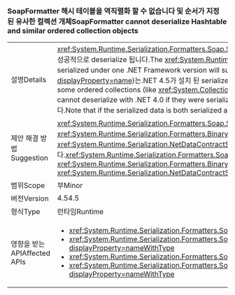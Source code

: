 ### <a name="soapformatter-cannot-deserialize-hashtable-and-similar-ordered-collection-objects"></a><span data-ttu-id="241ca-101">SoapFormatter 해시 테이블을 역직렬화 할 수 없습니다 및 순서가 지정 된 유사한 컬렉션 개체</span><span class="sxs-lookup"><span data-stu-id="241ca-101">SoapFormatter cannot deserialize Hashtable and similar ordered collection objects</span></span>

|   |   |
|---|---|
|<span data-ttu-id="241ca-102">설명</span><span class="sxs-lookup"><span data-stu-id="241ca-102">Details</span></span>|<span data-ttu-id="241ca-103"><xref:System.Runtime.Serialization.Formatters.Soap.SoapFormatter?displayProperty=name> 않습니다 개체 serialize 한.NET Framework 버전을 보장 하지는 다른 버전에서 성공적으로 deserialize 됩니다.</span><span class="sxs-lookup"><span data-stu-id="241ca-103">The <xref:System.Runtime.Serialization.Formatters.Soap.SoapFormatter?displayProperty=name> does not guarantee that objects serialized under one .NET Framework version will successfully deserialize under a different version.</span></span> <span data-ttu-id="241ca-104">컬렉션 정렬 일부는 특히 (같은 <xref:System.Collections.Hashtable?displayProperty=name>)는.NET 4.5가 설치 된 serialize 된 경우.NET 4.0이 있는 이러한 유형의 개체를 역직렬화 할 수 없습니다 4.0 및 4.5 사이의 멤버를 추가 합니다.</span><span class="sxs-lookup"><span data-stu-id="241ca-104">Specifically, some ordered collections (like <xref:System.Collections.Hashtable?displayProperty=name>) added members between 4.0 and 4.5 such that objects of these types cannot deserialize with .NET 4.0 if they were serialized with .NET 4.5.</span></span> <span data-ttu-id="241ca-105">직렬화된 데이터가 같은 .NET Framework 버전으로 직렬화 및 역직렬화되면 문제가 발생하지 않습니다.</span><span class="sxs-lookup"><span data-stu-id="241ca-105">Note that if the serialized data is both serialized and deserialized with the same .NET Framework version, no issue will occur.</span></span>|
|<span data-ttu-id="241ca-106">제안 해결 방법</span><span class="sxs-lookup"><span data-stu-id="241ca-106">Suggestion</span></span>|<span data-ttu-id="241ca-107"><xref:System.Runtime.Serialization.Formatters.Soap.SoapFormatter?displayProperty=name> 직렬화로 대체 해야 <xref:System.Runtime.Serialization.Formatters.Binary.BinaryFormatter?displayProperty=name> serialization 또는 <xref:System.Runtime.Serialization.NetDataContractSerializer?displayProperty=name> .NET Framework 변경 시 복원이 가능 합니다.</span><span class="sxs-lookup"><span data-stu-id="241ca-107"><xref:System.Runtime.Serialization.Formatters.Soap.SoapFormatter?displayProperty=name> serialization should be replaced with <xref:System.Runtime.Serialization.Formatters.Binary.BinaryFormatter?displayProperty=name> serialization or <xref:System.Runtime.Serialization.NetDataContractSerializer?displayProperty=name> to be resilient to .NET Framework changes.</span></span>|
|<span data-ttu-id="241ca-108">범위</span><span class="sxs-lookup"><span data-stu-id="241ca-108">Scope</span></span>|<span data-ttu-id="241ca-109">부</span><span class="sxs-lookup"><span data-stu-id="241ca-109">Minor</span></span>|
|<span data-ttu-id="241ca-110">버전</span><span class="sxs-lookup"><span data-stu-id="241ca-110">Version</span></span>|<span data-ttu-id="241ca-111">4.5</span><span class="sxs-lookup"><span data-stu-id="241ca-111">4.5</span></span>|
|<span data-ttu-id="241ca-112">형식</span><span class="sxs-lookup"><span data-stu-id="241ca-112">Type</span></span>|<span data-ttu-id="241ca-113">런타임</span><span class="sxs-lookup"><span data-stu-id="241ca-113">Runtime</span></span>|
|<span data-ttu-id="241ca-114">영향을 받는 API</span><span class="sxs-lookup"><span data-stu-id="241ca-114">Affected APIs</span></span>|<ul><li><xref:System.Runtime.Serialization.Formatters.Soap.SoapFormatter.Serialize(System.IO.Stream,System.Object)?displayProperty=nameWithType></li><li><xref:System.Runtime.Serialization.Formatters.Soap.SoapFormatter.Serialize(System.IO.Stream,System.Object,System.Runtime.Remoting.Messaging.Header[])?displayProperty=nameWithType></li><li><xref:System.Runtime.Serialization.Formatters.Soap.SoapFormatter.Deserialize(System.IO.Stream)?displayProperty=nameWithType></li><li><xref:System.Runtime.Serialization.Formatters.Soap.SoapFormatter.Deserialize(System.IO.Stream,System.Runtime.Remoting.Messaging.HeaderHandler)?displayProperty=nameWithType></li></ul>|

